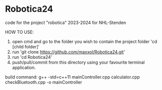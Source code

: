 # Robotica24
code for the project "robotica" 2023-2024 for NHL-Stenden

HOW TO USE:
1. open cmd and go to the folder you wish to contain the project folder 'cd [child folder]'
2. run 'git clone https://github.com/maxxol/Robotica24.git'
3. run 'cd Robotica24'
4. push/pull/commit from this directory using your favourite terminal application.

build command: g++ -std=c++11 mainController.cpp calculator.cpp checkBluetooth.cpp -o mainController
